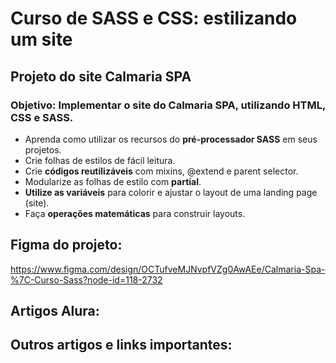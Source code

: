 # Curso de SASS e CSS: estilizando um site
## Projeto do site Calmaria SPA
### Objetivo: Implementar o site do Calmaria SPA, utilizando HTML, CSS e SASS.

* Aprenda como utilizar os recursos do __pré-processador SASS__ em seus projetos.
* Crie folhas de estilos de fácil leitura.
* Crie __códigos reutilizáveis__ com mixins, @extend e parent selector.
* Modularize as folhas de estilo com __partial__.
* __Utilize as variáveis__ para colorir e ajustar o layout de uma landing page (site).
* Faça __operações matemáticas__ para construir layouts.

## Figma do projeto:
https://www.figma.com/design/OCTufveMJNvpfVZg0AwAEe/Calmaria-Spa-%7C-Curso-Sass?node-id=118-2732

## Artigos Alura:

## Outros artigos e links importantes:
